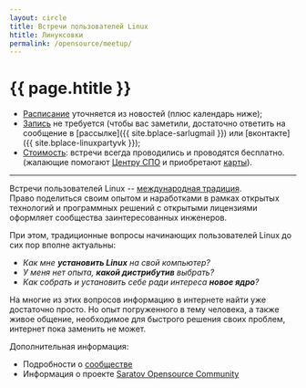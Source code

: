 ```yaml
---
layout: circle
title: Встречи пользователей Linux
htitle: Линуксовки
permalink: /opensource/meetup/
---
```


# [](#header-1) {{ page.htitle }}

* <u>Расписание</u> уточняется из новостей (плюс календарь ниже);
* <u>Запись</u> не требуется (чтобы вас заметили, достаточно ответить на сообщение в [рассылке]({{ site.bplace-sarlugmail }})
или [вконтакте]({{ site.bplace-linuxpartyvk }});
* <u>Стоимость</u>: встречи всегда проводились и проводятся бесплатно.<br>
(жалающие помогают [Центру СПО](http://sarfsc.ru) и приобретают [карты](/cards)).

___________

Встречи пользователей Linux --
[международная традиция](https://www.tldp.org/HOWTO/User-Group-HOWTO-5.html).<br>
Право поделиться своим опытом и наработками в рамках открытых технологий
и программных решений с открытыми лицензиями оформляет сообщества
заинтересованных инженеров.

При этом, традиционные вопросы начинающих пользователей Linux до сих пор вполне актуальны:
* *Как мне **установить Linux** на свой компьютер?*
* *У меня нет опыта, **какой дистрибутив** выбрать?*
* *Как собрать и установить себе ради интереса **новое ядро**?*

На многие из этих вопросов информацию в интернете найти уже достаточно просто.
Но опыт погруженного в тему человека, а также живое общение, необходимое для
быстрого решения своих проблем, интернет пока заменить не может.

Дополнительная информация:
* Подробности о [сообществе](../about)
* Информация о проекте [Saratov Opensource Community](..)

